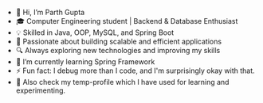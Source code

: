 - 👋 Hi, I’m Parth Gupta
- 🎓 Computer Engineering student | Backend & Database Enthusiast
- 💡 Skilled in Java, OOP, MySQL, and Spring Boot
- 🚀 Passionate about building scalable and efficient applications
- 🔍 Always exploring new technologies and improving my skills
- 🌱 I’m currently learning Spring Framework
- ⚡ Fun fact: I debug more than I code, and I'm surprisingly okay with that.
- 👀 Also check my temp-profile which I have used for learning and experimenting.
